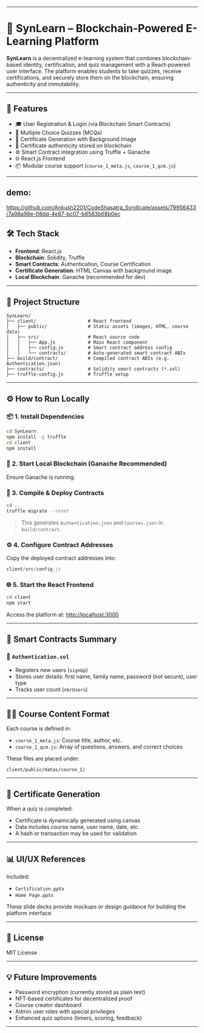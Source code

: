

---

# 🚀 SynLearn – Blockchain-Powered E-Learning Platform

**SynLearn** is a decentralized e-learning system that combines blockchain-based identity, certification, and quiz management with a React-powered user interface. The platform enables students to take quizzes, receive certifications, and securely store them on the blockchain, ensuring authenticity and immutability.

---

## 📌 Features

- 🎓 User Registration & Login (via Blockchain Smart Contracts)
- 🧠 Multiple Choice Quizzes (MCQs)
- 📄 Certificate Generation with Background Image
- 🧾 Certificate authenticity stored on blockchain
- ⚙️ Smart Contract integration using Truffle + Ganache
- 🌐 React.js Frontend
- 📦 Modular course support (`course_1_meta.js`, `course_1_qcm.js`)

---
## demo:
  
https://github.com/Ankush2201/CodeShasatra_Syndicate/assets/79956433/7a98a98e-08dd-4e87-bc07-b6583b68b0ec


## 🛠️ Tech Stack

- **Frontend**: React.js
- **Blockchain**: Solidity, Truffle
- **Smart Contracts**: Authentication, Course Certification
- **Certificate Generation**: HTML Canvas with background image
- **Local Blockchain**: Ganache (recommended for dev)

---

## 📂 Project Structure

```
SynLearn/
├── client/                   # React frontend
│   ├── public/               # Static assets (images, HTML, course data)
│   ├── src/                  # React source code
│   │   ├── App.js            # Main React component
│   │   ├── config.js         # Smart contract address config
│   │   └── contracts/        # Auto-generated smart contract ABIs
├── build/contract/           # Compiled contract ABIs (e.g. Authentication.json)
├── contracts/                # Solidity smart contracts (*.sol)
├── truffle-config.js         # Truffle setup
```

---

## ⚙️ How to Run Locally

### 📦 1. Install Dependencies

```bash
cd SynLearn
npm install -g truffle
cd client
npm install
```

### 🚀 2. Start Local Blockchain (Ganache Recommended)

Ensure Ganache is running.

### 📜 3. Compile & Deploy Contracts

```bash
cd ..
truffle migrate --reset
```

> This generates `Authentication.json` and `Courses.json` in `build/contract`.

### ⚙️ 4. Configure Contract Addresses

Copy the deployed contract addresses into:
```js
client/src/config.js
```

### 🌐 5. Start the React Frontend

```bash
cd client
npm start
```

Access the platform at: [http://localhost:3000](http://localhost:3000)

---

## 🔐 Smart Contracts Summary

### 🧾 `Authentication.sol`
- Registers new users (`signUp`)
- Stores user details: first name, family name, password (not secure), user type
- Tracks user count (`nbrUsers`)

---

## 🧑‍🏫 Course Content Format

Each course is defined in:
- `course_1_meta.js`: Course title, author, etc.
- `course_1_qcm.js`: Array of questions, answers, and correct choices

These files are placed under:
```
client/public/datas/course_1/
```

---

## 📜 Certificate Generation

When a quiz is completed:
- Certificate is dynamically generated using canvas
- Data includes course name, user name, date, etc.
- A hash or transaction may be used for validation

---

## 📊 UI/UX References

Included:
- `Certification.pptx`
- `Home Page.pptx`

These slide decks provide mockups or design guidance for building the platform interface.

---

## 📄 License

MIT License

---

## 💡 Future Improvements

- Password encryption (currently stored as plain text)
- NFT-based certificates for decentralized proof
- Course creator dashboard
- Admin user roles with special privileges
- Enhanced quiz options (timers, scoring, feedback)

---



